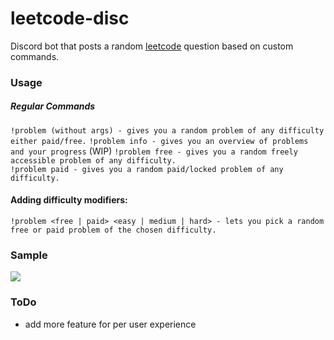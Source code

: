 # leetcode-disc
Discord bot that posts a random [leetcode](https://leetcode.com/) question based on custom commands.

### Usage

##### Regular Commands

`!problem (without args) - gives you a random problem of any difficulty either paid/free.` 
`!problem info - gives you an overview of problems and your progress` (WIP)
`!problem free - gives you a random freely accessible problem of any difficulty.`  
`!problem paid - gives you a random paid/locked problem of any difficulty.`  

#### Adding difficulty modifiers:

`!problem <free | paid> <easy | medium | hard> - lets you pick a random free or paid problem of the chosen difficulty.`

### Sample

![](https://github.com/chakrakan/leetcode-disc/blob/master/demo/demo.gif)


### ToDo

- add more feature for per user experience
